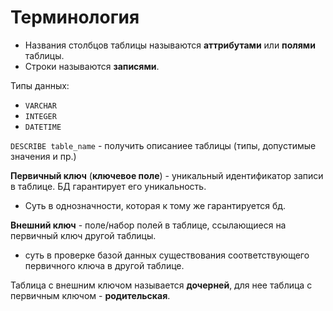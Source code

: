 # Терминология

- Названия столбцов таблицы называются **аттрибутами** или **полями** таблицы.
- Строки называются **записями**.

Типы данных:
* `VARCHAR`
* `INTEGER`
* `DATETIME`

`DESCRIBE table_name` - получить описаниее таблицы (типы, допустимые значения и пр.)

**Первичный ключ** (**ключевое поле**) - уникальный идентификатор записи в таблице. БД гарантирует его уникальность.
* Суть в однозначности, которая к тому же гарантируется бд.

**Внешний ключ** - поле/набор полей в таблице, ссылающиеся на первичный ключ другой таблицы. 
* суть в проверке базой данных существования соответствующего первичного ключа в другой таблице.

Таблица с внешним ключом называется **дочерней**, для нее таблица с первичным ключом - **родительская**.



